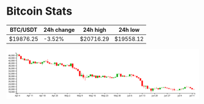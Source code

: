 # Bitcoin Stats

BTC/USDT|24h change|24h high|24h low|
|---|---|---|---|
|$19876.25|-3.52%|$20716.29|$19558.12|

<img src="./chart.svg">
